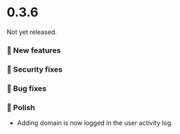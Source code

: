 # 0.3.6

Not yet released.

### 🚀 New features

### ️🚨 Security fixes

### 🐛 Bug fixes

### 💅 Polish
- Adding domain is now logged in the user activity log.

